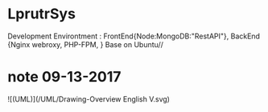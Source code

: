 # LprutrSys


Development Environtment  : FrontEnd{Node:MongoDB:"RestAPI"}, BackEnd {Nginx webroxy, PHP-FPM, } Base on Ubuntu//
# note 09-13-2017
 ![(UML)](/UML/Drawing-Overview English V.svg)
